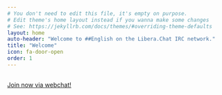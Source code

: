 ```yaml
---
# You don't need to edit this file, it's empty on purpose.
# Edit theme's home layout instead if you wanna make some changes
# See: https://jekyllrb.com/docs/themes/#overriding-theme-defaults
layout: home
auto-header: "Welcome to ##English on the Libera.Chat IRC network."
title: "Welcome"
icon: fa-door-open
order: 1
---
```


<div id="topic" style="margin-bottom: 30px;"></div>
  <script>
    $.getJSON('https://api.allorigins.win/get?url=https%3A//netsplit.de/channels/details.php%3Froom%3D%2523%2523English%26net%3DLibera.Chat&callback=?', function (result){
      var parser = new DOMParser();
      var parsedhtml = parser.parseFromString(result.contents, "text/html");
	  var topic = parsedhtml.getElementsByTagName("td")[3].textContent.trim();
      wotd = topic.search("WotD:");
      wotd = topic.substring(wotd);
      $("#topic").text(wotd);
    });
  </script>

<a href="https://web.libera.chat/##English" class="button">Join now via webchat!</a><br/>
